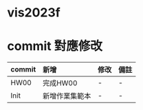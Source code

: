 # vis2023f
# commit 對應修改
| commit | 新增 | 修改 | 備註 |
|:-------|:-----|:------| -----|
| HW00 | 完成HW00| - | - |
| Init | 新增作業集範本| - | - |
